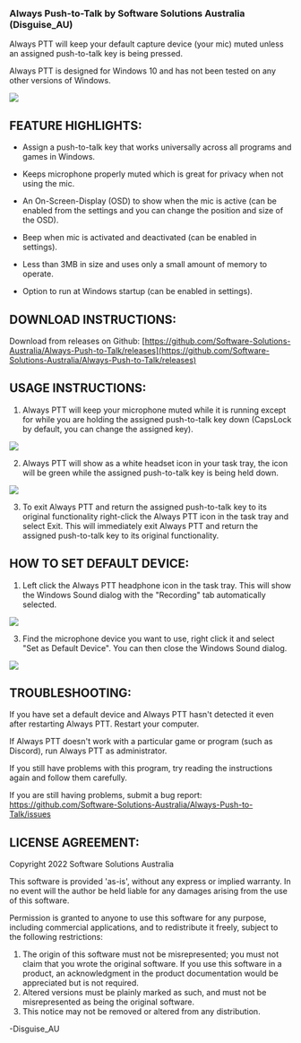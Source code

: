 ### Always Push-to-Talk by Software Solutions Australia (Disguise_AU)

Always PTT will keep your default capture device (your mic) muted unless an assigned push-to-talk key is being pressed.

Always PTT is designed for Windows 10 and has not been tested on any other versions of Windows.

[![](https://i.postimg.cc/4yFyjMSM/APTT-1.png)](https://postimg.cc/xNM9zsYy)


## FEATURE HIGHLIGHTS:

* Assign a push-to-talk key that works universally across all programs and games in Windows.

* Keeps microphone properly muted which is great for privacy when not using the mic.

* An On-Screen-Display (OSD) to show when the mic is active (can be enabled from the settings and you can change the position and size of the OSD).

* Beep when mic is activated and deactivated (can be enabled in settings).

* Less than 3MB in size and uses only a small amount of memory to operate.

* Option to run at Windows startup (can be enabled in settings).


## DOWNLOAD INSTRUCTIONS:

Download from releases on Github: 
[https://github.com/Software-Solutions-Australia/Always-Push-to-Talk/releases](https://github.com/Software-Solutions-Australia/Always-Push-to-Talk/releases)


## USAGE INSTRUCTIONS:

1. Always PTT will keep your microphone muted while it is running except for while you are holding the assigned push-to-talk key down (CapsLock by default, you can change the assigned key).

[![](https://i.postimg.cc/XvF2q6Kf/capslock.png)](https://postimg.cc/gwzyt5Tj)

2. Always PTT will show as a white headset icon in your task tray, the icon will be green while the assigned push-to-talk key is being held down.

[![](https://i.postimg.cc/mD9qWGq1/APTT-4.png)](https://postimg.cc/qhkQ2Wpp)

3. To exit Always PTT and return the assigned push-to-talk key to its original functionality right-click the Always PTT icon in the task tray and select Exit. This will immediately exit Always PTT and return the assigned push-to-talk key to its original functionality.


## HOW TO SET DEFAULT DEVICE:

1. Left click the Always PTT headphone icon in the task tray. This will show the Windows Sound dialog with the "Recording" tab automatically selected.

[![](https://i.postimg.cc/6QRvxj91/APTT-5.png)](https://postimg.cc/VSf6jF0j)

3. Find the microphone device you want to use, right click it and select "Set as Default Device". You can then close the Windows Sound dialog.

[![](https://i.postimg.cc/V6hQ9Rtm/APTT-6.png)](https://postimg.cc/7GSWwSXW)


## TROUBLESHOOTING:

If you have set a default device and Always PTT hasn't detected it even after restarting Always PTT. Restart your computer.

If Always PTT doesn't work with a particular game or program (such as Discord), run Always PTT as administrator.

If you still have problems with this program, try reading the instructions again and follow them carefully.

If you are still having problems, submit a bug report: https://github.com/Software-Solutions-Australia/Always-Push-to-Talk/issues


## LICENSE AGREEMENT:

Copyright 2022 Software Solutions Australia

This software is provided 'as-is', without any express or implied warranty. In no event will the author be held liable for any damages arising from the use of this software.

Permission is granted to anyone to use this software for any purpose, including commercial applications, and to redistribute it freely, subject to the following restrictions:

1. The origin of this software must not be misrepresented; you must not claim that you wrote the original software.
   If you use this software in a product, an acknowledgment in the product documentation would be appreciated but is not required.
2. Altered versions must be plainly marked as such, and must not be misrepresented as being the original software.
3. This notice may not be removed or altered from any distribution.


-Disguise_AU
